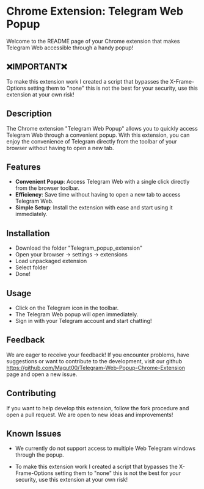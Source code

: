
# Chrome Extension: Telegram Web Popup

Welcome to the README page of your Chrome extension that makes Telegram Web accessible through a handy popup!


## ❌IMPORTANT❌

To make this extension work I created a script that bypasses the X-Frame-Options setting them to "none" this is not the best for your security, use this extension at your own risk!
## Description

The Chrome extension "Telegram Web Popup" allows you to quickly access Telegram Web through a convenient popup. With this extension, you can enjoy the convenience of Telegram directly from the toolbar of your browser without having to open a new tab.


## Features

- __Convenient Popup__: Access Telegram Web with a single click directly from the browser toolbar.
- __Efficiency__: Save time without having to open a new tab to access Telegram Web.
- __Simple Setup__: Install the extension with ease and start using it immediately.



## Installation

- Download the folder "Telegram_popup_extension" 
- Open your browser -> settings -> extensions
- Load  unpackaged extension
- Select folder 
- Done!


    
## Usage

- Click on the Telegram icon in the toolbar.
- The Telegram Web popup will open immediately.
- Sign in with your Telegram account and start chatting!


## Feedback

We are eager to receive your feedback! If you encounter problems, have suggestions or want to contribute to the development, visit our github https://github.com/Magut00/Telegram-Web-Popup-Chrome-Extension page and open a new issue.


## Contributing

If you want to help develop this extension, follow the fork procedure and open a pull request. We are open to new ideas and improvements!
## Known Issues

- We currently do not support access to multiple Web Telegram windows through the popup.

- To make this extension work I created a script that bypasses the X-Frame-Options setting them to "none" this is not the best for your security, use this extension at your own risk!
